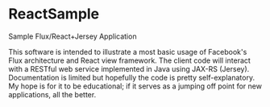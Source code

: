 # ReactSample
Sample Flux/React+Jersey Application

This software is intended to illustrate a most basic usage of Facebook's Flux architecture and React view framework.  The client code will interact with a RESTful web service implemented in Java using JAX-RS (Jersey).  Documentation is limited but hopefully the code is pretty self-explanatory.  My hope is for it to be educational; if it serves as a jumping off point for new applications, all the better.
